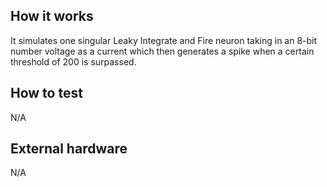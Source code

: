 <!---

This file is used to generate your project datasheet. Please fill in the information below and delete any unused
sections.

You can also include images in this folder and reference them in the markdown. Each image must be less than
512 kb in size, and the combined size of all images must be less than 1 MB.
-->

## How it works

It simulates one singular Leaky Integrate and Fire neuron taking in an 8-bit number voltage as a current which then generates a spike when a certain threshold of 200 is surpassed. 

## How to test

N/A

## External hardware

N/A
